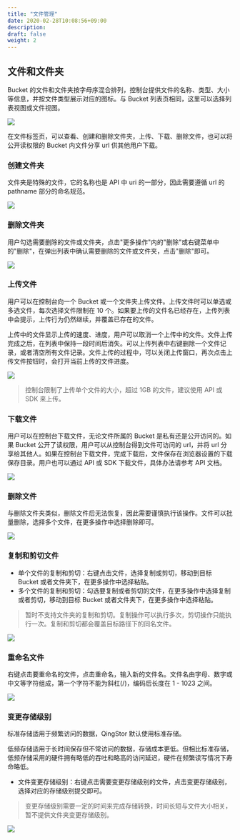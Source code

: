 ```yaml
---
title: "文件管理"
date: 2020-02-28T10:08:56+09:00
description:
draft: false
weight: 2
---
```


## 文件和文件夹

Bucket 的文件和文件夹按字母序混合排列，控制台提供文件的名称、类型、大小等信息，并按文件类型展示对应的图标。与 Bucket 列表页相同，这里可以选择列表视图或文件视图。

![](object_fileview.png)

在文件标签页，可以查看、创建和删除文件夹，上传、下载、删除文件，也可以将公开读权限的 Bucket 内文件分享 url 供其他用户下载。

### 创建文件夹

文件夹是特殊的文件，它的名称也是 API 中 uri 的一部分，因此需要遵循 url 的 pathname 部分的命名规范。

![](create_folder.png)

### 删除文件夹

用户勾选需要删除的文件或文件夹，点击"更多操作"内的"删除"或右键菜单中的"删除"，在弹出列表中确认需要删除的文件或文件夹，点击"删除"即可。

![](delete_folder.png)


### 上传文件

用户可以在控制台向一个 Bucket 或一个文件夹上传文件。上传文件时可以单选或多选文件，每次选择文件限制在 10 个。如果要上传的文件名已经存在，上传列表中会提示，上传行为仍然继续，并覆盖已存在的文件。

上传中的文件显示上传的速度、进度，用户可以取消一个上传中的文件。文件上传完成之后，在列表中保持一段时间后消失。可以上传列表中右键删除一个文件记录，或者清空所有文件记录。文件上传的过程中，可以关闭上传窗口，再次点击上传文件按钮时，会打开当前上传的文件进度。

![](upload_files.png)


> 控制台限制了上传单个文件的大小，超过 1GB 的文件，建议使用 API 或 SDK 来上传。

### 下载文件

用户可以在控制台下载文件，无论文件所属的 Bucket 是私有还是公开访问的。如果 Bucket 公开了读权限，用户可以从控制台得到文件可访问的 url，并将 url 分享给其他人。如果在控制台下载文件，完成下载后，文件保存在浏览器设置的下载保存目录。用户也可以通过 API 或 SDK 下载文件，具体办法请参考 API 文档。

![](share_file.png)

### 删除文件

与删除文件夹类似，删除文件后无法恢复，因此需要谨慎执行该操作。文件可以批量删除，选择多个文件，在更多操作中选择删除即可。

![](delete_files.png)

### 复制和剪切文件

- 单个文件的复制和剪切：右键点击文件，选择复制或剪切，移动到目标 Bucket 或者文件夹下，在更多操作中选择粘贴。
- 多个文件的复制和剪切：勾选要复制或者剪切的文件，在更多操作中选择复制或者剪切，移动到目标 Bucket 或者文件夹下，在更多操作中选择粘贴。


> 暂时不支持文件夹的复制和剪切。复制操作可以执行多次，剪切操作只能执行一次。复制和剪切都会覆盖目标路径下的同名文件。

![](object_copy.png)

### 重命名文件

右键点击要重命名的文件，点击重命名，输入新的文件名。文件名由字母、数字或中文等字符组成，第一个字符不能为斜杠(/)，编码后长度在 1 - 1023 之间。

![](rename_file.png)

### 变更存储级别

标准存储适用于频繁访问的数据，QingStor 默认使用标准存储。

低频存储适用于长时间保存但不常访问的数据，存储成本更低。但相比标准存储，低频存储采用的硬件拥有略低的吞吐和略高的访问延迟，硬件在频繁读写情况下寿命略低。

- 文件变更存储级别：右键点击需要变更存储级别的文件，点击变更存储级别，选择对应的存储级别提交即可。


> 变更存储级别需要一定的时间来完成存储转换，时间长短与文件大小相关，暂不提供文件夹变更存储级别。

![](alter_storage_class.png)



